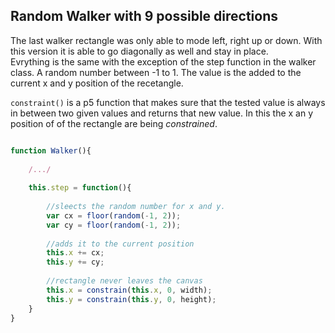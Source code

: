 ## Random Walker with 9 possible directions

The last walker rectangle was only able to mode left, right up or down. With this version it is able to go diagonally as well and stay in place.
<br>
Evrything is the same with the exception of the step function in the walker class. A random number between -1 to 1. The value is the added to the current x and y position of the recetangle.
<br>

`constraint()` is a p5 function that makes sure that the tested value is always in between two given values and returns that new value. In this the x an y position of of the rectangle are being *constrained*.

```javascript

function Walker(){
	
	/.../
	
	this.step = function(){
		
		//sleects the random number for x and y.
		var cx = floor(random(-1, 2));
		var cy = floor(random(-1, 2));
		
		//adds it to the current position
		this.x += cx;
		this.y += cy;
		
		//rectangle never leaves the canvas
		this.x = constrain(this.x, 0, width);
		this.y = constrain(this.y, 0, height);
	}
}

```